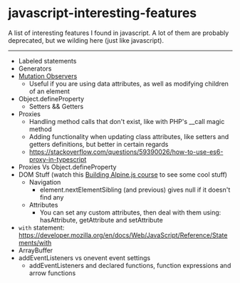 # javascript-interesting-features
A list of interesting features I found in javascript. A lot of them are probably deprecated, but we wilding here (just like javascript).

-------

- Labeled statements
- Generators
- [Mutation Observers](https://developer.mozilla.org/en-US/docs/Web/API/MutationObserver)
  - Useful if you are using data attributes, as well as modifying children of an element
- Object.defineProperty
  - Setters && Getters
- Proxies
  - Handling method calls that don't exist, like with PHP's __call magic method
  - Adding functionality when updating class attributes, like setters and getters definitions, but better in certain regards
  - https://stackoverflow.com/questions/59390026/how-to-use-es6-proxy-in-typescript
- Proxies Vs Object.defineProperty
- DOM Stuff (watch this [Building Alpine.js course](https://laracasts.com/series/building-alpinejs) to see some cool stuff)
  - Navigation
    - element.nextElementSibling (and previous) gives null if it doesn't find any
  - Attributes
    - You can set any custom attributes, then deal with them using: hasAttribute, getAttribute and setAttribute
- `with` statement: https://developer.mozilla.org/en/docs/Web/JavaScript/Reference/Statements/with
- ArrayBuffer
- addEventListeners vs onevent event settings
  - addEventListeners and declared functions, function expressions and arrow functions
